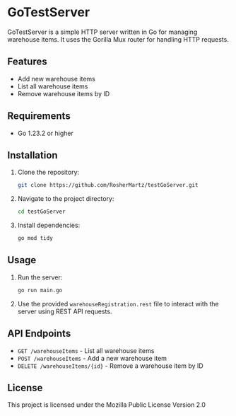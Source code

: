 # GoTestServer

GoTestServer is a simple HTTP server written in Go for managing warehouse items. It uses the Gorilla Mux router for handling HTTP requests.

## Features
- Add new warehouse items
- List all warehouse items
- Remove warehouse items by ID

## Requirements
- Go 1.23.2 or higher

## Installation
1. Clone the repository:
    ```sh
    git clone https://github.com/RosherMartz/testGoServer.git
    ```
2. Navigate to the project directory:
    ```sh
    cd testGoServer
    ```
3. Install dependencies:
    ```sh
    go mod tidy
    ```

## Usage
1. Run the server:
    ```sh
    go run main.go
    ```
2. Use the provided `warehouseRegistration.rest` file to interact with the server using REST API requests.

## API Endpoints
- `GET /warehouseItems` - List all warehouse items
- `POST /warehouseItems` - Add a new warehouse item
- `DELETE /warehouseItems/{id}` - Remove a warehouse item by ID

## License
This project is licensed under the Mozilla Public License Version 2.0
